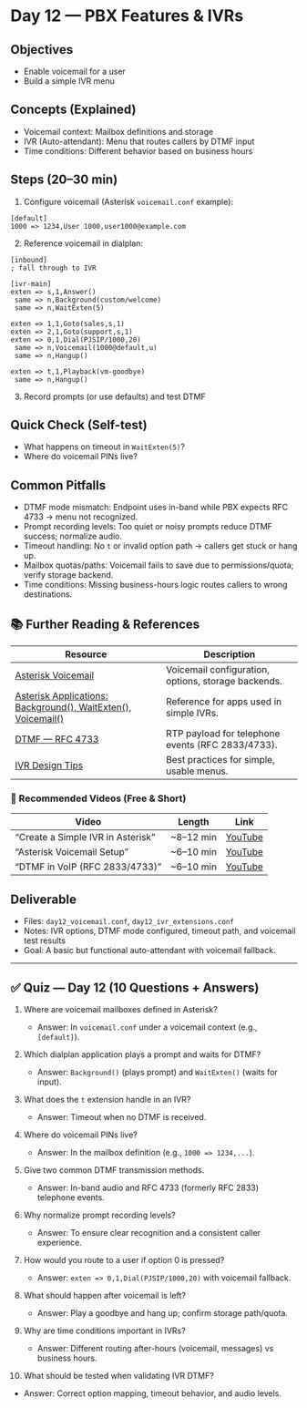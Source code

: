 # Day 12 — PBX Features & IVRs

## Objectives
- Enable voicemail for a user
- Build a simple IVR menu

## Concepts (Explained)
- Voicemail context: Mailbox definitions and storage
- IVR (Auto-attendant): Menu that routes callers by DTMF input
- Time conditions: Different behavior based on business hours

## Steps (20–30 min)
1) Configure voicemail (Asterisk `voicemail.conf` example):
```
[default]
1000 => 1234,User 1000,user1000@example.com
```
2) Reference voicemail in dialplan:
```
[inbound]
; fall through to IVR

[ivr-main]
exten => s,1,Answer()
 same => n,Background(custom/welcome)
 same => n,WaitExten(5)

exten => 1,1,Goto(sales,s,1)
exten => 2,1,Goto(support,s,1)
exten => 0,1,Dial(PJSIP/1000,20)
 same => n,Voicemail(1000@default,u)
 same => n,Hangup()

exten => t,1,Playback(vm-goodbye)
 same => n,Hangup()
```
3) Record prompts (or use defaults) and test DTMF

## Quick Check (Self-test)
- What happens on timeout in `WaitExten(5)`?
- Where do voicemail PINs live?

## Common Pitfalls
- DTMF mode mismatch: Endpoint uses in-band while PBX expects RFC 4733 → menu not recognized.
- Prompt recording levels: Too quiet or noisy prompts reduce DTMF success; normalize audio.
- Timeout handling: No `t` or invalid option path → callers get stuck or hang up.
- Mailbox quotas/paths: Voicemail fails to save due to permissions/quota; verify storage backend.
- Time conditions: Missing business-hours logic routes callers to wrong destinations.

## 📚 Further Reading & References

| Resource | Description |
|---|---|
| [Asterisk Voicemail](https://wiki.asterisk.org/wiki/display/AST/Voicemail) | Voicemail configuration, options, storage backends. |
| [Asterisk Applications: Background(), WaitExten(), Voicemail()](https://wiki.asterisk.org/wiki/display/AST/Asterisk+11+Application+List) | Reference for apps used in simple IVRs. |
| [DTMF — RFC 4733](https://www.rfc-editor.org/rfc/rfc4733) | RTP payload for telephone events (RFC 2833/4733). |
| [IVR Design Tips](https://www.voip-info.org/ivr/) | Best practices for simple, usable menus. |

### 🎥 Recommended Videos (Free & Short)

| Video | Length | Link |
|---|---|---|
| “Create a Simple IVR in Asterisk” | ~8–12 min | [YouTube](https://www.youtube.com/results?search_query=Create+simple+IVR+in+Asterisk) |
| “Asterisk Voicemail Setup” | ~6–10 min | [YouTube](https://www.youtube.com/results?search_query=Asterisk+voicemail+setup) |
| “DTMF in VoIP (RFC 2833/4733)” | ~6–10 min | [YouTube](https://www.youtube.com/results?search_query=DTMF+RFC+2833+4733) |

## Deliverable
- Files: `day12_voicemail.conf`, `day12_ivr_extensions.conf`
- Notes: IVR options, DTMF mode configured, timeout path, and voicemail test results
- Goal: A basic but functional auto-attendant with voicemail fallback.

---

## ✅ Quiz — Day 12 (10 Questions + Answers)

1) Where are voicemail mailboxes defined in Asterisk?
   - Answer: In `voicemail.conf` under a voicemail context (e.g., `[default]`).

2) Which dialplan application plays a prompt and waits for DTMF?
   - Answer: `Background()` (plays prompt) and `WaitExten()` (waits for input).

3) What does the `t` extension handle in an IVR?
   - Answer: Timeout when no DTMF is received.

4) Where do voicemail PINs live?
   - Answer: In the mailbox definition (e.g., `1000 => 1234,...`).

5) Give two common DTMF transmission methods.
   - Answer: In-band audio and RFC 4733 (formerly RFC 2833) telephone events.

6) Why normalize prompt recording levels?
   - Answer: To ensure clear recognition and a consistent caller experience.

7) How would you route to a user if option 0 is pressed?
   - Answer: `exten => 0,1,Dial(PJSIP/1000,20)` with voicemail fallback.

8) What should happen after voicemail is left?
   - Answer: Play a goodbye and hang up; confirm storage path/quota.

9) Why are time conditions important in IVRs?
   - Answer: Different routing after-hours (voicemail, messages) vs business hours.

10) What should be tested when validating IVR DTMF?
   - Answer: Correct option mapping, timeout behavior, and audio levels.
